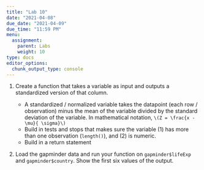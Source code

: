 ```yaml
---
title: "Lab 10"
date: "2021-04-08"
due_date: "2021-04-09"
due_time: "11:59 PM"
menu:
  assignment:
    parent: Labs
    weight: 10
type: docs
editor_options: 
  chunk_output_type: console
---
```



1. Create a function that takes a variable as input and outputs a standardized version of that column.
    - A standardized / normalized variable takes the datapoint (each row / observation) minus the mean of the variable divided by the standard deviation of the variable. In mathematical notation,  `\(Z = \frac{x - \mu}{ \sigma}\)`
    - Build in tests and stops that makes sure the variable (1) has more than one observation (`length()`), and (2) is numeric.
    - Build in a return statement

 
 
2. Load the gapminder data and run your function on `gapminder$lifeExp` and `gapminder$country`. Show the first six values of the output. 



